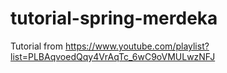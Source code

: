 # tutorial-spring-merdeka
Tutorial from https://www.youtube.com/playlist?list=PLBAqvoedQqy4VrAqTc_6wC9oVMULwzNFJ
